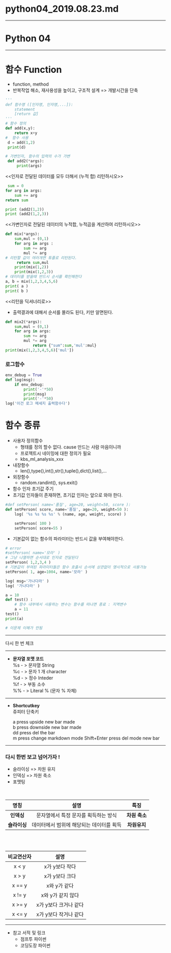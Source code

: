 # python04_2019.08.23.md
---
# Python 04
<hr>

# 함수 Function
 - function, method
 - 반복작업 해소, 재사용성을 높이고, 구조적 설계 => 개발시간을 단축 
  
```py
'''
def 함수명 ([인자명, 인자명,...]):
    statement
    [return 값]
'''
# 함수 정의
def add(x,y):
    return x+y
#  함수 사용 
 d = add(1,2)
 print(d)

# 가변인자, 함수의 입력의 수가 가변
 def add2(*args):
     print(args)
```

<<인자로 전달된 데이터를 모두 더해서 (누적 합) 리턴하시오>>

```py
 sum = 0 
for arg in args:
    sum += arg
return sum

print (add2(1,2))
print (add2(1,2,3))
```

<<가변인자로 전달된 데이터의 누적합, 누적곱을 계산하여 리턴하시오>>

```py
def mix(*args):
    sum,mul = (0,1)
    for arg in args :
        sum += arg
        mul *= arg
# 리턴할 값이 여러개면 튜플로 리턴된다.
     return sum,mul
    print(mix(1,2))
    print(mix(1,2,3))
# 데이터를 받을때 반드시 순서를 확인해한다 
a, b = mix(1,2,3,4,5,6)
print( a )
print( b )
```

<<리턴을 딕셔너리로>>
+ 출력결과에 대해서 순서를 몰라도 된다, 키만 알면된다.
```py
def mix2(*args):
    sum,mul = (0,1)
    for arg in args:
        sum += arg
        mul *= arg
            return {"sum":sum,'mul':mul}
print(mix(1,2,3,4,5,6)['mul'])
```


### 로그함수 
```py
env_debug = True
def log(msg):
    if env_debug:
        print('-'*50)
        print(msg)
        print('-'*50)
log('이건 로그 메세지 출력함수다')
```

# 함수 종류
+ 사용자 정의함수 
   - 형태를 정의 할수 없다. cause 만드는 사람 마음이니까 
   - 프로젝트시 네이밍에 대한 정의가 필요
   - kbs_ml_analysis_xxx 
+ 내장함수 
   - len(),type(),int(),str(),tuple(),dict(),list(),...
+ 외장함수 
   - random.randint(), sys.exit()
+ 함수 인자 초기값 주기 
+ 초기값 인자들이 존재하면, 초기값 인자는 앞으로 와야 한다.
  
```py
#def setPerson( name='품질', age=20, weight=50, score ):
def setPerson( score, name='품질', age=20, weight=50 ):
    log( '%s %s %s %s' % (name, age, weight, score) )

    setPerson( 100 )
    setPerson( score=55 )
```

+ 기본값이 없는 함수의 파라미터는 반드시 값을 부여해야한다.
  
```py
# error
#setPerson( name='모라' )
# 그냥 나열하면 순서대로 인자로 전달된다
setPerson( 1,2,3,4 )
# 기본값이 부여된 파라미터들은 함수 호출시 순서에 상관없이 명시적으로 사용가능
setPerson( 1, age=1004, name='모라' )

log( msg='가나다라' )
log( '가나다라' )
```

```py
a = 10 
def test() :
    # 함수 내부에서 사용하는 변수는 함수를 떠나면 종료 : 지역변수 
    a = 11
test()
print(a)

# 이문제 이해가 안됨 
```

<hr>
다시 한 번 체크 
<hr>

+ **문자열 포맷 코드**    
    %s  - > 문자열 String    
    %c  - > 문자 1 개 character   
    %d  - > 정수  Inteder   
    %f  - > 부동 소수  
    %%  - > Literal % (문자 % 자체)  
<hr>

+ **Shortcutkey** <br>
    쥬피터 단축키     

    a press upside new bar made  
    b press downside new bar made   
    dd press del the bar  
    m  press change markdown mode
    Shift+Enter  press del mode new bar 
<hr>

### 다시 한번 보고 넘어가자 !     
   - 슬라이싱  => 차원 유지 
   - 인덱싱    => 차원 축소
   - 포멧팅
  
<br>

| 명칭 | 설명 | 특징 |  
|:---:|:---:|:---:|
| __인덱싱__   | 문자열에서 특정 문자를 획득하는 방식    | __차원 축소__ |
| __슬라이싱__ | 데이터에서 범위에 해당되는 데이터를 획득 | __차원유지__  |  

<br>
<br>

| 비교연산자 | 설명 |
|:---:|:---:|
| x < y	| x가 y보다 작다 |
| x > y | x가 y보다 크다 |
| x == y | x와 y가 같다 |
| x != y | x와 y가 같지 않다 |
| x >= y | x가 y보다 크거나 같다 |
| x <= y | x가 y보다 작거나 같다 |

<hr>

* 참고 서적 및 링크 <br>
  - 점프투 파이썬 
  - 코딩도장 파이썬 